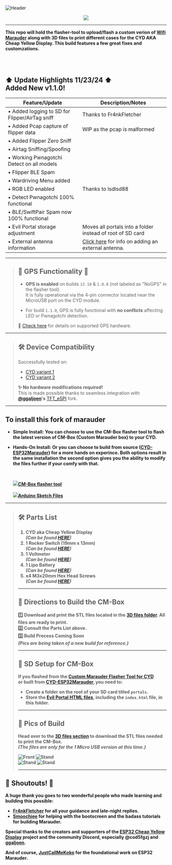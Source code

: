 ![Header](Images/cmheader.png)
<br>

<p align="center">
  <img src="https://github.com/ATOMNFT/CM-Box/blob/main/Images/Repolike.svg">
  </p>
  
  ---

  <b>This repo will hold the flasher-tool to upload/flash a custom verion of <a href=hhttps://github.com/justcallmekoko/ESP32Marauder/wiki/about>Wifi Marauder</a> along with 3D files to print different cases for the CYD AKA Cheap Yellow Display. This build features a few great fixes and customzations.</b> 
  
  <br>
  <br>
  

  
  ## ⬆ Update Highlights 11/23/24 ⬆ <br> Added New v1.1.0!
  
  | Feature/Update                             | Description/Notes                                                                                                                                                        |
|--------------------------------------------|------------------------------------------------------------------------------------------------------------------------------------------------------------------------|
| • Added logging to SD for Flipper/AirTag sniff | Thanks to Fr4nkFletcher                                                                                                                                               |
| • Added Pcap capture of flipper data       | WIP as the pcap is malformed                                                                                                                                            |
| • Added Flipper Zero Sniff                 |                                                                                                                                                                        |
| • Airtag Sniffing/Spoofing                 |                                                                                                                                                                        |
| • Working Pwnagotchi Detect on all models  |                                                                                                                                                                        |
| • Flipper BLE Spam                         |                                                                                                                                                                        |
| • Wardriving Menu added                    |                                                                                                                                                                        |
| • RGB LED enabled                          | Thanks to lsdlsd88                                                                                                                                                    |
| • Detect Pwnagotchi 100% functional        |                                                                                                                                                                        |
| • BLE/SwiftPair Spam now 100% functional   |                                                                                                                                                                        |
| • Evil Portal storage adjustment           | Moves all portals into a folder instead of root of SD card                                                                                                            |
| • External antenna information             | [Click here](https://github.com/Fr4nkFletcher/ESP32-Marauder-Cheap-Yellow-Display/blob/master/AntennaMod.md) for info on adding an external antenna.                  |


<hr>

> ## 📡 **GPS Functionality** 📡
> 
> - **GPS is enabled** on builds `13.10` & `1.0.0` (not labeled as "NoGPS" in the flasher tool).  
>   It is fully operational via the 4-pin connector located near the MicroUSB port on the CYD module.  
> 
> - For build `1.1.0`, GPS is fully functional with **no conflicts** affecting LED or Pwnagotchi detection.  
> 
> 🔗 [Check here](https://github.com/justcallmekoko/ESP32Marauder/wiki/gps-modification) for details on supported GPS hardware.

<hr>

> ## 🛠️ **Device Compatibility**
> 
> Successfully tested on:
> - [CYD variant 1](https://amazon.com/dp/B0BVFXR313)  
> - [CYD variant 2](https://amazon.com/dp/B0CLR7MQ91)  
> 
> **✨ No hardware modifications required!**  
> This is made possible thanks to seamless integration with **[@ggaljoen](https://github.com/ggaljoen)'s** [TFT_eSPI](https://github.com/ggaljoen/TFT_eSPI) fork.

<hr>

## To install this fork of marauder
 - **Simple Install:** <b>You can choose to use the CM-Box flasher tool to flash the latest version of CM-Box (Custom Marauder box) to your CYD.

 - **Hands-On Install:** <b>Or you can choose to build from source (<a href=https://github.com/ATOMNFT/CYD-ESP32Marauder>CYD-ESP32Marauder</a>) for a more hands on experince. Both options result in the same installation the second option gives you the ability to modify the files further if your comfy with that.</b> 

   <br>
 
   <a href="https://atomnft.github.io/CM-Box/flash0.html"><img src="https://github.com/ATOMNFT/CM-Box/blob/main/Images/esp-flash-icn.png" />CM-Box flasher tool</a>
   <br>
   <br>
   <a href="https://github.com/ATOMNFT/CYD-ESP32Marauder"><img src="https://github.com/ATOMNFT/CM-Box/blob/main/Images/ide-icn.png" />Arduino Sketch Files</a>
  
<hr>

> ## 🛠️ **Parts List**  
> 
> 1. **CYD aka Cheap Yellow Display**  
>    *(Can be found [HERE](https://shorturl.at/GJKY4))*  
> 2. **1 Rocker Switch** (19mm x 13mm)  
>    *(Can be found [HERE](https://shorturl.at/oABL4))*  
> 3. **1 Voltmeter**  
>    *(Can be found [HERE](https://shorturl.at/djHY5))*  
> 4. **1 Lipo Battery**  
>    *(Can be found [HERE](https://rb.gy/8q9c45))*  
> 5. **x4 M3x20mm Hex Head Screws**  
>    *(Can be found [HERE](https://rb.gy/lb1ewo))*  
> 
> ---
> 
> ## 🧰 **Directions to Build the CM-Box**  
> 
> 1️⃣ Download and print the STL files located in the [3D files folder](https://github.com/ATOMNFT/CM-Box/tree/main/STL%20Files). All files are ready to print.  
> 2️⃣ Consult the **Parts List** above.  
> 3️⃣ **Build Process Coming Soon**  
>     *(Pics are being taken of a new build for reference.)*  
> 
> ---
> 
> ## 💾 **SD Setup for CM-Box**  
> 
> If you flashed from the [Custom Marauder Flasher Tool for CYD](https://atomnft.github.io/CM-Box/flash0.html)  
> or built from [CYD-ESP32Marauder](https://github.com/ATOMNFT/CYD-ESP32Marauder), you need to:  
> - Create a folder on the root of your SD card titled `portals`.  
> - Store the [Evil Portal HTML files](https://github.com/ATOMNFT/CYD-ESP32Marauder/tree/master/Evil%20Portal%20Stuff), including the `index.html` file, in this folder.  
> 
> ---
> 
> ## 📸 **Pics of Build**  
> 
> Head over to the [3D files section](https://github.com/ATOMNFT/CM-Box/tree/main/STL%20Files) to download the STL files needed to print the CM-Box.  
> *(The files are only for the 1 Micro USB version at this time.)*  
> 
> ![Front](Images/CMB1.jpg) ![Stand](Images/CMB2.jpg)  
> ![Stand](Images/CMB3.jpg) ![Stand](Images/CMB4.jpg)  
> 
> ---
> 

## 🎉 **Shoutouts!** 📢  
 
 A huge thank you goes to two wonderful people who made learning and building this possible:  
 
 - **[Fr4nkFletcher](https://github.com/Fr4nkFletcher)** for all your guidance and late-night replies.  
 - **[Smoochiee](https://github.com/smoochiee)** for helping with the bootscreen and the badass tutorials for building Marauder.  
 
 Special thanks to the creators and supporters of the [ESP32 Cheap Yellow Display](https://github.com/witnessmenow/ESP32-Cheap-Yellow-Display) project and the community Discord, especially **@cod5fgzj** and [**ggaljoen**](https://github.com/ggaljoen).  
 
 And of course, **[JustCallMeKoko](https://github.com/justcallmekoko)** for the foundational work on ESP32 Marauder.  

  
<br>
<br>
  